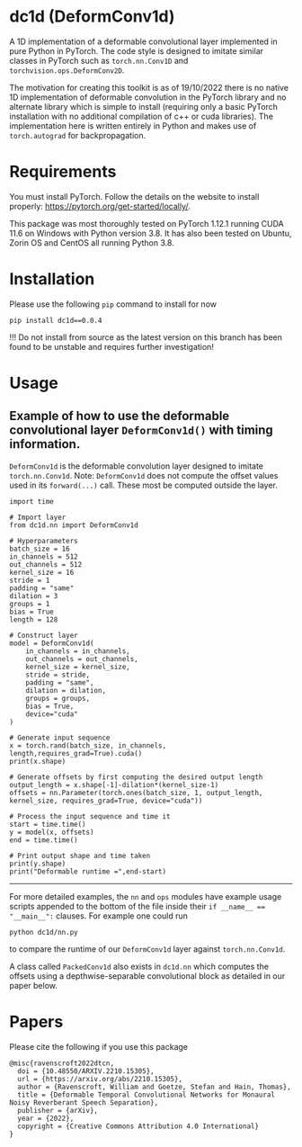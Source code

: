 # dc1d (DeformConv1d)
A 1D implementation of a deformable convolutional layer implemented in pure Python in PyTorch. The code style is designed to imitate similar classes in PyTorch such as ```torch.nn.Conv1D``` and ```torchvision.ops.DeformConv2D```.

The motivation for creating this toolkit is as of 19/10/2022 there is no native 1D implementation of deformable convolution in the PyTorch library and no alternate library which is simple to install (requiring only a basic PyTorch installation with no additional compilation of c++ or cuda libraries). The implementation here is written entirely in Python and makes use of ```torch.autograd``` for backpropagation.

# Requirements
You must install PyTorch. Follow the details on the website to install properly: https://pytorch.org/get-started/locally/.

This package was most thoroughly tested on PyTorch 1.12.1 running CUDA 11.6 on Windows with Python version 3.8. It has also been tested on Ubuntu, Zorin OS and CentOS all running Python 3.8.

# Installation
Please use the following ```pip``` command to install for now
```
pip install dc1d==0.0.4
```
!!! Do not install from source as the latest version on this branch has been found to be unstable and requires further investigation!
<!---
% or
```
git clone https://github.com/jwr1995/dc1d.git
cd dc1d
pip install .
```
-->

# Usage
## Example of how to use the deformable convolutional layer ```DeformConv1d()``` with timing information.
```DeformConv1d``` is the deformable convolution layer designed to imitate ```torch.nn.Conv1d```.
Note: ```DeformConv1d``` does not compute the offset values used in its ```forward(...)``` call. These most be computed outside the layer.

```
import time

# Import layer
from dc1d.nn import DeformConv1d

# Hyperparameters
batch_size = 16
in_channels = 512
out_channels = 512
kernel_size = 16
stride = 1
padding = "same"
dilation = 3
groups = 1
bias = True
length = 128

# Construct layer
model = DeformConv1d(
    in_channels = in_channels,
    out_channels = out_channels,
    kernel_size = kernel_size,
    stride = stride,
    padding = "same",
    dilation = dilation,
    groups = groups,
    bias = True,
    device="cuda"
)

# Generate input sequence
x = torch.rand(batch_size, in_channels, length,requires_grad=True).cuda()
print(x.shape)

# Generate offsets by first computing the desired output length
output_length = x.shape[-1]-dilation*(kernel_size-1)
offsets = nn.Parameter(torch.ones(batch_size, 1, output_length, kernel_size, requires_grad=True, device="cuda"))

# Process the input sequence and time it
start = time.time()
y = model(x, offsets)
end = time.time()

# Print output shape and time taken
print(y.shape)
print("Deformable runtime =",end-start)
```
---
For more detailed examples, the ```nn``` and ```ops``` modules have example usage scripts appended to the bottom of the file inside their ```if __name__ == "__main__":``` clauses. For example one could run 
```
python dc1d/nn.py
```
to compare the runtime of our ```DeformConv1d``` layer against ```torch.nn.Conv1d```.

A class called ```PackedConv1d``` also exists in ```dc1d.nn``` which computes the offsets using a depthwise-separable convolutional block as detailed in our paper below.

# Papers
Please cite the following if you use this package
```
@misc{ravenscroft2022dtcn,
  doi = {10.48550/ARXIV.2210.15305},
  url = {https://arxiv.org/abs/2210.15305},
  author = {Ravenscroft, William and Goetze, Stefan and Hain, Thomas},
  title = {Deformable Temporal Convolutional Networks for Monaural Noisy Reverberant Speech Separation},
  publisher = {arXiv},
  year = {2022},
  copyright = {Creative Commons Attribution 4.0 International}
}
```
